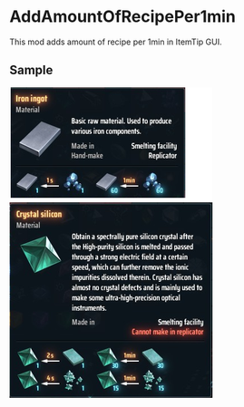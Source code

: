 # AddAmountOfRecipePer1min

This mod adds amount of recipe per 1min in ItemTip GUI.

## Sample

![sample](sample.png "sample")